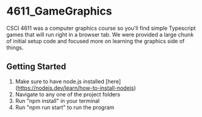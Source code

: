 # 4611_GameGraphics

CSCI 4611 was a computer graphics course so you'll find simple Typescript games that will run right in a browser tab. We were provided
a large chunk of initial setup code and focused more on learning the graphics side of things.

## Getting Started
1. Make sure to have node.js installed [here] (https://nodejs.dev/learn/how-to-install-nodejs)
2. Navigate to any one of the project folders
3. Run "npm install" in your terminal 
4. Run "npm run start" to run the program 
